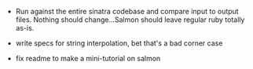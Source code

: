 - Run against the entire sinatra codebase and compare input to output files. Nothing should change...Salmon should leave regular ruby totally as-is.

- write specs for string interpolation, bet that's a bad corner case
- fix readme to make a mini-tutorial on salmon
